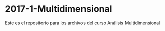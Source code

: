 # 2017-1-Multidimensional
Este es el repositorio para los archivos del curso Análisis Multidimensional
